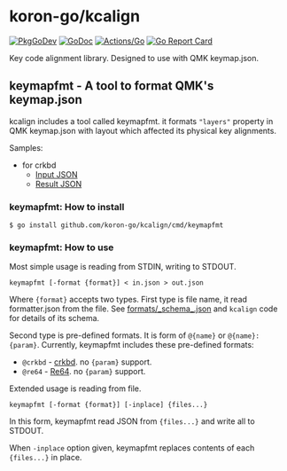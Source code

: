 # koron-go/kcalign

[![PkgGoDev](https://pkg.go.dev/badge/github.com/koron-go/kcalign)](https://pkg.go.dev/github.com/koron-go/kcalign)
[![GoDoc](https://godoc.org/github.com/koron-go/kcalign?status.svg)](https://godoc.org/github.com/koron-go/kcalign)
[![Actions/Go](https://github.com/koron-go/kcalign/workflows/Go/badge.svg)](https://github.com/koron-go/kcalign/actions?query=workflow%3AGo)
[![Go Report Card](https://goreportcard.com/badge/github.com/koron-go/kcalign)](https://goreportcard.com/report/github.com/koron-go/kcalign)

Key code alignment library.  Designed to use with QMK keymap.json.

## keymapfmt - A tool to format QMK's keymap.json

kcalign includes a tool called keymapfmt. it formats `"layers"` property in QMK
keymap.json with layout which affected its physical key alignments.

Samples:

* for crkbd
    * [Input JSON](./cmd/keymapfmt/testdata/crkbd_in.json)
    * [Result JSON](./cmd/keymapfmt/testdata/crkbd_out.json)

### keymapfmt: How to install

```console
$ go install github.com/koron-go/kcalign/cmd/keymapfmt
```

### keymapfmt: How to use

Most simple usage is reading from STDIN, writing to STDOUT.

```
keymapfmt [-format {format}] < in.json > out.json
```

Where `{format}` accepts two types. First type is file name, it read
formatter.json from the file.
See [formats/\_schema\_.json](formats/_schema_.json) and `kcalign` code for
details of its schema.

Second type is pre-defined formats. It is form of `@{name}` or
`@{name}:{param}`. Currently, keymapfmt includes these pre-defined formats:

* `@crkbd` - [crkbd](https://github.com/foostan/crkbd/). no `{param}` support.
* `@re64` - [Re64](https://github.com/kushima8/Re#re64). no `{param}` support.

Extended usage is reading from file.

```
keymapfmt [-format {format}] [-inplace] {files...}
```

In this form, keymapfmt read JSON from `{files...}` and write all to STDOUT.

When `-inplace` option given, keymapfmt replaces contents of each `{files...}`
in place.
